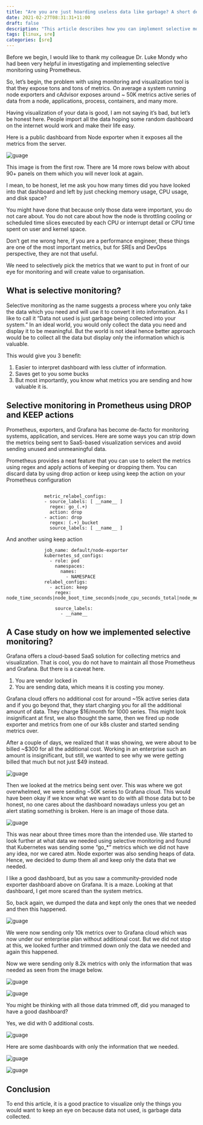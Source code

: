 ```yaml
---
title: "Are you are just hoarding useless data like garbage? A short descriptive guide on selective monitoring."
date: 2021-02-27T08:31:31+11:00
draft: false
description: "This article describes how you can implement selective monitoring using Prometheus to make sure only useful data are gathered and visualized."
tags: [linux, sre]
categories: [sre]
---
```


Before we begin, I would like to thank my colleague Dr. Luke Mondy who had been very helpful in investigating and implementing selective monitoring using Prometheus.

So, let’s begin, the problem with using monitoring and visualization tool is that they expose tons and tons of metrics. On average a system running node exporters and cAdvisor exposes around ~ 50K metrics active series of data from a node, applications, process, containers, and many more. 

Having visualization of your data is good, I am not saying it’s bad, but let’s be honest here. People import all the data hoping some random dashboard on the internet would work and make their life easy. 

Here is a public dashboard from Node exporter when it exposes all the metrics from the server.

 ![guage](/img/1.png)

This image is from the first row. There are 14 more rows below with about 90+ panels on them which you will never look at again. 

I mean, to be honest, let me ask you how many times did you have looked into that dashboard and left by just checking memory usage, CPU usage, and disk space? 

You might have done that because only those data were important, you do not care about. You do not care about how the node is throttling cooling or scheduled time slices executed by each CPU or interrupt detail or CPU time spent on user and kernel space.

Don’t get me wrong here, if you are a performance engineer, these things are one of the most important metrics, but for SREs and DevOps perspective, they are not that useful. 

We need to selectively pick the metrics that we want to put in front of our eye for monitoring and will create value to organisation.

## What is selective monitoring?

Selective monitoring as the name suggests a process where you only take the data which you need and will use it to convert it into information. As I like to call it “Data not used is just garbage being collected into your system.” In an ideal world, you would only collect the data you need and display it to be meaningful. But the world is not ideal hence better approach would be to collect all the data but display only the information which is valuable. 

This would give you 3 benefit:
1.	Easier to interpret dashboard with less clutter of information.
2.	Saves get to you some bucks
3.	But most importantly, you know what metrics you are sending and how valuable it is.

## Selective monitoring in Prometheus using DROP and KEEP actions

Prometheus, exporters, and Grafana has become de-facto for monitoring systems, application, and services. Here are some ways you can strip down the metrics being sent to SaaS-based visualization services and avoid sending unused and unmeaningful data.

Prometheus provides a neat feature that you can use to select the metrics using regex and apply actions of keeping or dropping them. You can discard data by using drop action or keep using keep the action on your Prometheus configuration 

```

              metric_relabel_configs:
              - source_labels: [ __name__ ]
                regex: go_(.+)
                action: drop
              - action: drop
                regex: (.+)_bucket
                source_labels: [ __name__ ]

```

And another using keep action
```
              job_name: default/node-exporter
              kubernetes_sd_configs:
                - role: pod 
                  namespaces:
                    names:
                      - NAMESPACE
              relabel_configs:
                - action: keep
                  regex: node_time_seconds|node_boot_time_seconds|node_cpu_seconds_total|node_memory_MemTotal_bytes|node_cpu_seconds_total

                  source_labels:
                    - __name__ 

```

## A Case study on how we implemented selective monitoring? 

Grafana offers a cloud-based SaaS solution for collecting metrics and visualization. That is cool, you do not have to maintain all those Prometheus and Grafana. But there is a caveat here.

1.	You are vendor locked in
2.	You are sending data, which means it is costing you money.

Grafana cloud offers no additional cost for around ~15k active series data and if you go beyond that, they start charging you for all the additional amount of data. They charge $16/month for 1000 series. This might look insignificant at first, we also thought the same, then we fired up node exporter and metrics from one of our k8s cluster and started sending metrics over.

After a couple of days, we realized that it was showing, we were about to be billed ~$300 for all the additional cost. Working in an enterprise such an amount is insignificant, but still, we wanted to see why we were getting billed that much but not just $49 instead. 


 ![guage](/img/2.png)

Then we looked at the metrics being sent over. This was where we got overwhelmed, we were sending ~50K series to Grafana cloud. This would have been okay if we know what we want to do with all those data but to be honest, no one cares about the dashboard nowadays unless you get an alert stating something is broken. Here is an image of those data.


 ![guage](/img/3.png)


This was near about three times more than the intended use. We started to look further at what data we needed using selective monitoring and found that Kubernetes was sending some “go_*” metrics which we did not have any idea, nor we cared atm. Node exporter was also sending heaps of data. Hence, we decided to dump them all and keep only the data that we needed.

I like a good dashboard, but as you saw a community-provided node exporter dashboard above on Grafana. It is a maze. Looking at that dashboard, I get more scared than the system metrics. 

So, back again, we dumped the data and kept only the ones that we needed and then this happened.

 ![guage](/img/4.png)

We were now sending only 10k metrics over to Grafana cloud which was now under our enterprise plan without additional cost. But we did not stop at this, we looked further and trimmed down only the data we needed and again this happened.

Now we were sending only 8.2k metrics with only the information that was needed as seen from the image below.


 ![guage](/img/5.png)
 
 ![guage](/img/6.png)

You might be thinking with all those data trimmed off, did you managed to have a good dashboard?

Yes, we did with 0 additional costs.

![guage](/img/7.png)

Here are some dashboards with only the information that we needed.

![guage](/img/8.png)

![guage](/img/8.png)

## Conclusion

To end this article, it is a good practice to visualize only the things you would want to keep an eye on because data not used, is garbage data collected.
